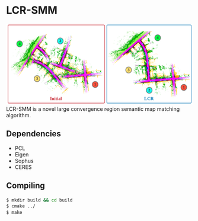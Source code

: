 # LCR-SMM
<img src="https://github.com/zqxbit/videos/blob/main/multi-robot0707.png" width="750">
LCR-SMM is a novel large convergence region semantic map matching algorithm.

## Dependencies
- PCL
- Eigen
- Sophus
- CERES

## Compiling
```bash
$ mkdir build && cd build
$ cmake ../
$ make
```

